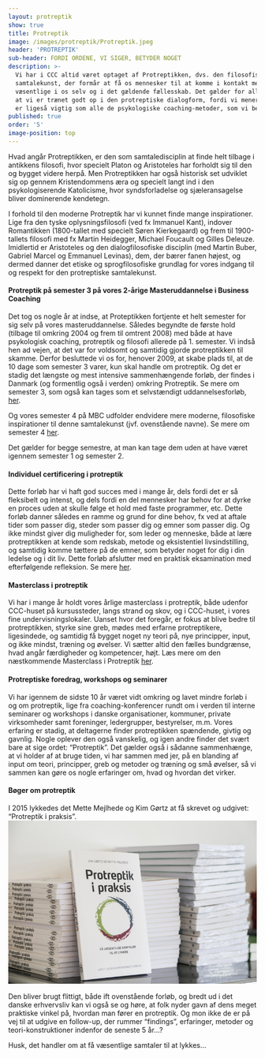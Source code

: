 ```yaml
---
layout: protreptik
show: true
title: Protreptik
image: /images/protreptik/Protreptik.jpeg
header: 'PROTREPTIK'
sub-header: FORDI ORDENE, VI SIGER, BETYDER NOGET
description: >-
  Vi har i CCC altid været optaget af Protreptikken, dvs. den filosofiske
  samtalekunst, der formår at få os mennesker til at komme i kontakt med det
  væsentlige i os selv og i det gældende fællesskab. Det gælder for alle i CCC
  at vi er trænet godt op i den protreptiske dialogform, fordi vi mener at den
  er ligeså vigtig som alle de psykologiske coaching-metoder, som vi behersker.
published: true
order: '5'
image-position: top
---
```


Hvad angår Protreptikken, er den som samtaledisciplin at finde helt tilbage i antikkens filosofi, hvor specielt Platon og Aristoteles har forholdt sig til den og bygget videre herpå. Men Protreptikken har også historisk set udviklet sig op gennem Kristendommens æra og specielt langt ind i den psykologiserende Katolicisme, hvor syndsforladelse og sjæleransagelse bliver dominerende kendetegn. 

I forhold til den moderne Protreptik har vi kunnet finde mange inspirationer. Lige fra den tyske oplysningsfilosofi (ved fx Immanuel Kant), indover Romantikken (1800-tallet med specielt Søren Kierkegaard) og frem til 1900-tallets filosofi med fx Martin Heidegger, Michael Foucault og Gilles Deleuze. Imidlertid er Aristoteles og den dialogfilosofiske disciplin (med Martin Buber, Gabriel Marcel og Emmanuel Levinas), dem, der bærer fanen højest, og dermed danner det etiske og sprogfilosofiske grundlag for vores indgang til og respekt for den protreptiske samtalekunst. 

#### Protreptik på semester 3 på vores 2-årige Masteruddannelse i Business Coaching

Det tog os nogle år at indse, at Proteptikken fortjente et helt semester for sig selv på vores masteruddannelse. Således begyndte de første hold (tilbage til omkring 2004 og frem til omtrent 2008) med både at have psykologisk coaching, protreptik og filosofi allerede på 1. semester. Vi indså hen ad vejen, at det var for voldsomt og samtidig gjorde protreptikken til skamme. Derfor besluttede vi os for, henover 2009, at skabe plads til, at de 10 dage som semester 3 varer, kun skal handle om protreptik. Og det er stadig det længste og mest intensive sammenhængende forløb, der findes i Danmark (og formentlig også i verden) omkring Protreptik. Se mere om semester 3, som også kan tages som et selvstændigt uddannelsesforløb, [her](https://www.copenhagencoaching.dk/academy/ledelseskursesP%C3%A5Lesbos/). 

Og vores semester 4 på MBC udfolder endvidere mere moderne, filosofiske inspirationer til denne samtalekunst (jvf. ovenstående navne). Se mere om semester 4 [her](/pdfs/master-of-business-coaching.pdf).

Det gælder for begge semestre, at man kan tage dem uden at have været igennem semester 1 og semester 2. 

#### Individuel certificering i protreptik

Dette forløb har vi haft god succes med i mange år, dels fordi det er så fleksibelt og intenst, og dels fordi en del mennesker har behov for at dyrke en proces uden at skulle følge et hold med faste programmer, etc. Dette forløb danner således en ramme og grund for dine behov, fx ved at aftale tider som passer dig, steder som passer dig og emner som passer dig. Og ikke mindst giver dig muligheder for, som leder og menneske, både at lære protreptikken at kende som redskab, metode og eksistentiel livsindstilling, og samtidig komme tættere på de emner, som betyder noget for dig i din ledelse og i dit liv. Dette forløb afslutter med en praktisk eksamination med efterfølgende refleksion. Se mere [her](https://www.copenhagencoaching.dk/academy/certificeringIProtreptik/).

#### Masterclass i protreptik

Vi har i mange år holdt vores årlige masterclass i protreptik, både udenfor CCC-huset på kursussteder, langs strand og skov, og i CCC-huset, i vores fine undervisningslokaler. Uanset hvor det foregår, er fokus at blive bedre til protreptikken, styrke sine greb, mødes med erfarne protreptikere, ligesindede, og samtidig få bygget noget ny teori på, nye principper, input, og ikke mindst, træning og øvelser. Vi sætter altid den fælles bundgrænse, hvad angår færdigheder og kompetencer, højt. Læs mere om den næstkommende Masterclass i Protreptik [her](https://www.copenhagencoaching.dk/academy/masterclassIProtreptik/). 

#### Protreptiske foredrag, workshops og seminarer

Vi har igennem de sidste 10 år været vidt omkring og lavet mindre forløb i og om protreptik, lige fra coaching-konferencer rundt om i verden til interne seminarer og workshops i danske organisationer, kommuner, private virksomheder samt foreninger, ledergrupper, bestyrelser, m.m. Vores erfaring er stadig, at deltagerne finder protreptikken spændende, givtig og gavnlig. Nogle oplever den også vanskelig, og igen andre finder det svært bare at sige ordet: “Protreptik”. Det gælder også i sådanne sammenhænge, at vi holder af at bruge tiden, vi har sammen med jer, på en blanding af input om teori, principper, greb og metoder og træning og små øvelser, så vi sammen kan gøre os nogle erfaringer om, hvad og hvordan det virker.

#### Bøger om protreptik

I 2015 lykkedes det Mette Mejlhede og Kim Gørtz at få skrevet og udgivet: “Protreptik i praksis”.
![image](/images/protreptik/PRotreptikipraksis.jpg)

Den bliver brugt flittigt, både ift ovenstående forløb, og bredt ud i det danske erhvervsliv kan vi også se og høre, at folk nyder gavn af dens meget praktiske vinkel på, hvordan man fører en protreptik. Og mon ikke de er på vej til at udgive en follow-up, der rummer “findings”, erfaringer, metoder og teori-konstruktioner indenfor de seneste 5 år…?

Husk, det handler om at få væsentlige samtaler til at lykkes…

